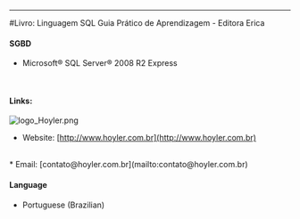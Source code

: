 -----------
#Livro: Linguagem SQL
Guia Prático de Aprendizagem - Editora Erica
<br/>

#### SGBD
* Microsoft® SQL Server® 2008 R2 Express
<br/>

#### Links:
![logo_Hoyler.png](http://hoyler.com.br/wp-content/uploads/2016/05/logo_Hoyler.png)
<br/>
* Website: [http://www.hoyler.com.br](http://www.hoyler.com.br)
<br/>
* Email: [contato@hoyler.com.br](mailto:contato@hoyler.com.br)
<br/>

#### Language
* Portuguese (Brazilian)
<br/>